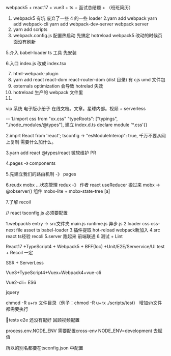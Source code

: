 <!--
 * @Author: your name
 * @Date: 2020-11-07 17:11:21
 * @LastEditTime: 2020-11-15 15:40:25
 * @LastEditors: Please set LastEditors
 * @Description: In User Settings Edit
 * @FilePath: /yd-vip/备忘录.md
-->

webpack5 + react17 + vue3 + ts + 面试总结题 + （班班简历）

1. webpack5 有坑 废弃了一些 4 的一些 loader
   2.yarn add webpack
   yarn add webpack-cli
   yarn add webpack-dev-server
   webpack server
2. yarn add scripts
3. webpack.config.js 配置热启动
   先搞定 hotreload webpack5 改动的时候页面没有刷新

5.介入 babel-loader ts 工具
先安装

6.入口 index.js 改成 index.tsx

7. html-webpack-plugin
8. yarn add react react-dom react-router-dom
   (dist 目录) 有 cjs umd 文件包
9. externals optimization 会导致 hotrelad 失效
10. hotreload 生产的 webpack 文件里
11.

vip 系统 电子版小册子 在线文档。文章。星球内部。视频 + serverless

-- 
1.import css from "xx.css"
"typeRoots": ["typings", "./node_modules/@types"],
建立 index.d.ts
declare module '\*.css'{}

2.imprt React from 'react';
tsconfig -> "esModuleInterop": true,
千万不要从网上复制 需要什么加什么。

3.yarn add react @types/react 微软维护 PR

4.pages -》 components

5.先建立我们的路由机制 -》 pages

6.reudx mobx ...状态管理
redux -》 作者 react useReducer 搬过来
mobx -> @observer() 组件
mobx-lite + mobx-state-tree
<provider></provider> [a]

7.了解 recoil

// react tsconfig.js 必须要配置


1.webpack5 
entry -> src文件夹 
    main.js 
    runtime.js 
    异步.js
2.loader css css-next
               file asset
                ts babel-loader
3.插件提取 hot-reload webpack新加入
4.src react ts经验 recoli
5.server 跑起来 前端联通
6.测试 + Lint

React17 +TypeScript4 + Webpack5 + BFF(Ioc)
+Unit/E2E/Servervice/UI test + Recoil 一定

SSR + ServerLess 

Vue3+TypeScript4+Vuex+Webpack4+vue-cli

Vue2-cli+ ES6

jquery


chmod -R  u+rx 文件目录（例子：chmod -R  u+rx ./scripts/test）  增加sh文件都需要执行

tests e2e 还没有配好 回顾视频配置

process.env.NODE_ENV 需要配置cross-env NODE_ENV=development 去赋值

所以的别名都要在tsconfig.json 中配置
